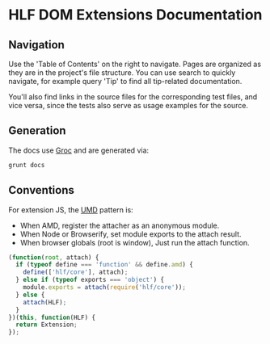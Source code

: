 # HLF DOM Extensions Documentation

## Navigation

Use the 'Table of Contents' on the right to navigate. Pages are organized as
they are in the project's file structure. You can use search to quickly
navigate, for example query 'Tip' to find all tip-related documentation.

You'll also find links in the source files for the corresponding test files, and
vice versa, since the tests also serve as usage examples for the source.

## Generation

The docs use [Groc](http://nevir.github.io/groc) and are generated via:

```bash
grunt docs
```

## Conventions

For extension JS, the [UMD](https://github.com/umdjs/umd) pattern is:

- When AMD, register the attacher as an anonymous module.
- When Node or Browserify, set module exports to the attach result.
- When browser globals (root is window), Just run the attach function.

```js
(function(root, attach) {
  if (typeof define === 'function' && define.amd) {
    define(['hlf/core'], attach);
  } else if (typeof exports === 'object') {
    module.exports = attach(require('hlf/core'));
  } else {
    attach(HLF);
  }
})(this, function(HLF) {
  return Extension;
});
```
